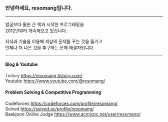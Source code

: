 ### 안녕하세요, resomang입니다.  

___

얼굴보다 훨씬 큰 책과 시작한 프로그래밍을   
2012년부터 계속해오고 있습니다.  

지식과 기술을 이용해 세상의 문제를 푸는 것을 즐기고  
언제나 더 나은 것을 추구하는 문제 해결자입니다.

___

#### Blog & Youtube
Tistory <https://resomang.tistory.com/>  
Youtube <https://www.youtube.com/@resomang/>

#### Problem Solving & Competitive Programming
Codeforces <https://codeforces.com/profile/resomang/>  
Solved <https://solved.ac/profile/resomang/>  
Baekjoon Online Judge <https://www.acmicpc.net/user/resomang/>  
<br/><br/>
